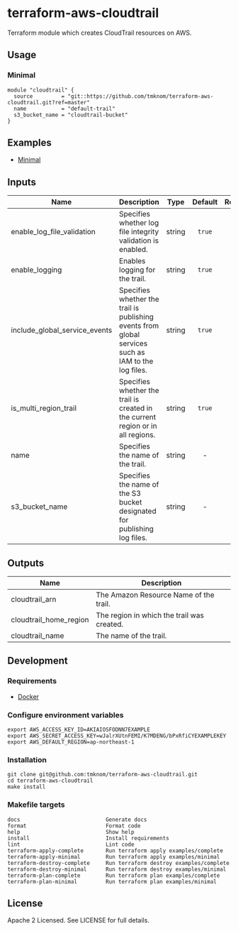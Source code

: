 # terraform-aws-cloudtrail

Terraform module which creates CloudTrail resources on AWS.

## Usage

### Minimal

```hcl
module "cloudtrail" {
  source         = "git::https://github.com/tmknom/terraform-aws-cloudtrail.git?ref=master"
  name           = "default-trail"
  s3_bucket_name = "cloudtrail-bucket"
}
```

## Examples

- [Minimal](https://github.com/tmknom/terraform-aws-cloudtrail/tree/master/examples/minimal)

## Inputs

| Name | Description | Type | Default | Required |
|------|-------------|:----:|:-----:|:-----:|
| enable_log_file_validation | Specifies whether log file integrity validation is enabled. | string | `true` | no |
| enable_logging | Enables logging for the trail. | string | `true` | no |
| include_global_service_events | Specifies whether the trail is publishing events from global services such as IAM to the log files. | string | `true` | no |
| is_multi_region_trail | Specifies whether the trail is created in the current region or in all regions. | string | `true` | no |
| name | Specifies the name of the trail. | string | - | yes |
| s3_bucket_name | Specifies the name of the S3 bucket designated for publishing log files. | string | - | yes |

## Outputs

| Name | Description |
|------|-------------|
| cloudtrail_arn | The Amazon Resource Name of the trail. |
| cloudtrail_home_region | The region in which the trail was created. |
| cloudtrail_name | The name of the trail. |

## Development

### Requirements

- [Docker](https://www.docker.com/)

### Configure environment variables

```shell
export AWS_ACCESS_KEY_ID=AKIAIOSFODNN7EXAMPLE
export AWS_SECRET_ACCESS_KEY=wJalrXUtnFEMI/K7MDENG/bPxRfiCYEXAMPLEKEY
export AWS_DEFAULT_REGION=ap-northeast-1
```

### Installation

```shell
git clone git@github.com:tmknom/terraform-aws-cloudtrail.git
cd terraform-aws-cloudtrail
make install
```

### Makefile targets

```text
docs                           Generate docs
format                         Format code
help                           Show help
install                        Install requirements
lint                           Lint code
terraform-apply-complete       Run terraform apply examples/complete
terraform-apply-minimal        Run terraform apply examples/minimal
terraform-destroy-complete     Run terraform destroy examples/complete
terraform-destroy-minimal      Run terraform destroy examples/minimal
terraform-plan-complete        Run terraform plan examples/complete
terraform-plan-minimal         Run terraform plan examples/minimal
```

## License

Apache 2 Licensed. See LICENSE for full details.
